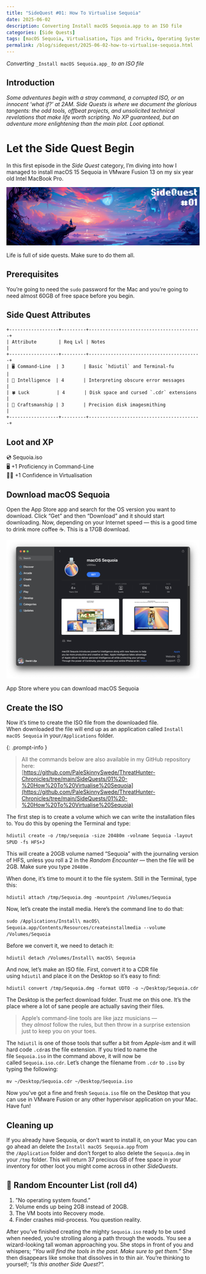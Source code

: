 ```yaml
---
title: "SideQuest #01: How To Virtualise Sequoia"
date: 2025-06-02
description: Converting Install macOS Sequoia.app to an ISO file
categories: [Side Quests]
tags: [macOS Sequoia, Virtualisation, Tips and Tricks, Operating Systems]
permalink: /blog/sidequest/2025-06-02-how-to-virtualise-sequoia.html
---
```


_Converting_ `_Install macOS Sequoia.app_` _to an ISO file_

## Introduction

_Some adventures begin with a stray command, a corrupted ISO, or an innocent ‘what if?’ at 2AM. Side Quests is where we document the glorious tangents: the odd tools, offbeat projects, and unsolicited technical revelations that make life worth scripting. No XP guaranteed, but an adventure more enlightening than the main plot. Loot optional._

# Let the Side Quest Begin

In this first episode in the _Side Quest_ category, I’m diving into how I managed to install macOS 15 Sequoia in VMware Fusion 13 on my six year old Intel MacBook Pro.

![The Side Quest](/assets/img/blog/2025-06-02-sidequest-01/ThreatHunter%20Chronicles%20SideQuest%2001.png)

Life is full of side quests. Make sure to do them all.

## Prerequisites

You’re going to need the `sudo` password for the Mac and you’re going to need almost 60GB of free space before you begin.

## Side Quest Attributes

```
+------------------+---------+-----------------------------------------+  
| Attribute        | Req Lvl | Notes                                   |  
+------------------+---------+-----------------------------------------+  
| 🖥️ Command-Line  | 3       | Basic `hdiutil` and Terminal-fu         |  
| 🧠 Intelligence  | 4       | Interpreting obscure error messages     |  
| 🍀 Luck          | 4       | Disk space and cursed `.cdr` extensions |  
| 🔧 Craftsmanship | 3       | Precision disk imagesmithing            |  
+------------------+---------+-----------------------------------------+
```

## Loot and XP

💿 Sequoia.iso  
🖥️ +1 Proficiency in Command-Line  
🧙‍♂️ +1 Confidence in Virtualisation

## Download macOS Sequoia

Open the App Store app and search for the OS version you want to download. Click “Get” and then “Download” and it should start downloading. Now, depending on your Internet speed — this is a good time to drink more coffee ☕️. This is a 17GB download.

![](/assets/img/blog/2025-06-02-sidequest-01/ThreatHunter%20Chronicles%20Download%20macOS%20Sequoia.png)

App Store where you can download macOS Sequoia

## Create the ISO

Now it’s time to create the ISO file from the downloaded file.  
When downloaded the file will end up as an application called `Install macOS Sequoia` in your`/Applications` folder.

{: .prompt-info }
> All the commands below are also available in my GitHub repository here:  
> [https://github.com/PaleSkinnySwede/ThreatHunter-Chronicles/tree/main/SideQuests/01%20-%20How%20To%20Virtualise%20Sequoia](https://github.com/PaleSkinnySwede/ThreatHunter-Chronicles/tree/main/SideQuests/01%20-%20How%20To%20Virtualise%20Sequoia)

The first step is to create a volume which we can write the installation files to. You do this by opening the Terminal and type:

`hdiutil create -o /tmp/sequoia -size 20480m -volname Sequoia -layout SPUD -fs HFS+J`

This will create a 20GB volume named “Sequoia” with the journaling version of HFS, unless you roll a 2 in the _Random Encounter_ — then the file will be 2GB. Make sure you type `20480m` .

When done, it’s time to mount it to the file system. Still in the Terminal, type this:

`hdiutil attach /tmp/Sequoia.dmg -mountpoint /Volumes/Sequoia`

Now, let’s create the install media. Here’s the command line to do that:

`sudo /Applications/Install\ macOS\ Sequoia.app/Contents/Resources/createinstallmedia --volume /Volumes/Sequoia`

Before we convert it, we need to detach it:

`hdiutil detach /Volumes/Install\ macOS\ Sequoia`

And now, let’s make an ISO file. First, convert it to a CDR file using `hdiutil` and place it on the Desktop so it’s easy to find:

`hdiutil convert /tmp/Sequoia.dmg -format UDTO -o ~/Desktop/Sequoia.cdr`

The Desktop is the perfect download folder. Trust me on this one. It’s the place where a lot of sane people are actually saving their files.

> Apple’s command-line tools are like jazz musicians — they _almost_ follow the rules, but then throw in a surprise extension just to keep you on your toes.

The `hdiutil` is one of those tools that suffer a bit from _Apple-ism_ and it will hard code `.cdr`as the file extension. If you tried to name the file `Sequoia.iso` in the command above, it will now be called `Sequoia.iso.cdr`. Let’s change the filename from `.cdr` to `.iso` by typing the following:

`mv ~/Desktop/Sequoia.cdr ~/Desktop/Sequoia.iso`

Now you’ve got a fine and fresh `Sequoia.iso` file on the Desktop that you can use in VMware Fusion or any other hypervisor application on your Mac. Have fun!

## Cleaning up

If you already have Sequoia, or don’t want to install it, on your Mac you can go ahead an delete the `Install macOS Sequoia.app` from the `/Application` folder and don’t forget to also delete the `Sequoia.dmg` in your `/tmp` folder. This will return 37 precious GB of free space in your inventory for other loot you might come across in other _SideQuests_.

## 🎲 Random Encounter List (roll d4)

1. ”No operating system found.”
2. Volume ends up being 2GB instead of 20GB.
3. The VM boots into Recovery mode.
4. Finder crashes mid-process. You question reality.

After you’ve finished creating the mighty `Sequoia.iso` ready to be used when needed, you’re strolling along a path through the woods. You see a wizard-looking tall woman approaching you. She stops in front of you and whispers; _“You will find the tools in the past. Make sure to get them.”_ She then disappears like smoke that dissolves in to thin air. You’re thinking to yourself; _“Is this another Side Quest?”._
